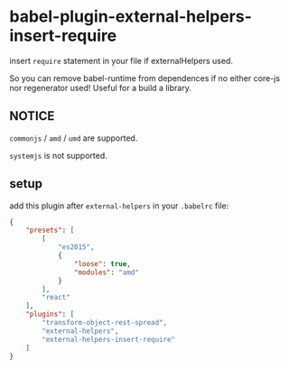 # babel-plugin-external-helpers-insert-require

insert `require` statement in your file if externalHelpers used.

So you can remove babel-runtime from dependences if no either core-js nor regenerator used! Useful for a build a library.

## NOTICE

`commonjs` / `amd` / `umd` are supported.

`systemjs` is not supported.

## setup

add this plugin after `external-helpers` in your `.babelrc` file:

```json
{
    "presets": [
        [
            "es2015",
            {
                "loose": true,
                "modules": "amd"
            }
        ],
        "react"
    ],
    "plugins": [
        "transform-object-rest-spread",
        "external-helpers",
        "external-helpers-insert-require"
    ]
}
```
